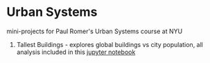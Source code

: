 # Urban Systems
mini-projects for Paul Romer's Urban Systems course at NYU
1. Tallest Buildings - explores global buildings vs city population, all analysis included in this [jupyter notebook](UrbanSystems/TallestBuildings/DataClean_Buildings.ipynb)
